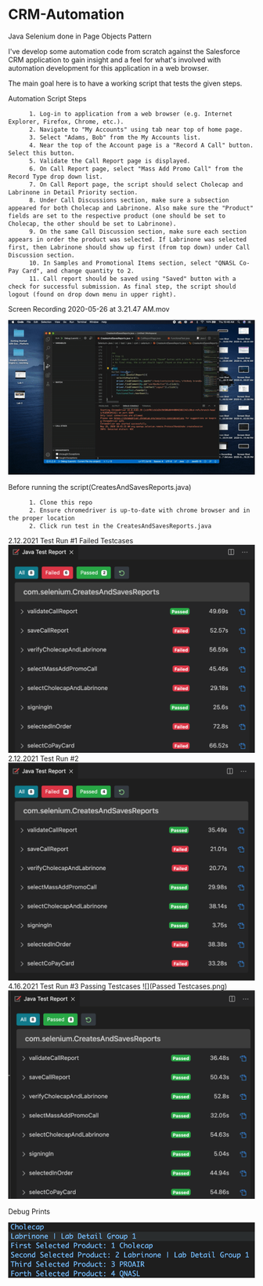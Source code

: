 # CRM-Automation
Java Selenium done in Page Objects Pattern

I've develop some automation code from scratch against the Salesforce CRM application to gain insight and a feel for what's involved with automation development for this application in a web browser.

The main goal here is to have a working script that tests the given steps. 

Automation Script Steps

          1. Log-in to application from a web browser (e.g. Internet Explorer, Firefox, Chrome, etc.).
          2. Navigate to "My Accounts" using tab near top of home page.
          3. Select "Adams, Bob" from the My Accounts list.
          4. Near the top of the Account page is a "Record A Call" button. Select this button.
          5. Validate the Call Report page is displayed.
          6. On Call Report page, select "Mass Add Promo Call" from the Record Type drop down list.
          7. On Call Report page, the script should select Cholecap and Labrinone in Detail Priority section.
          8. Under Call Discussions section, make sure a subsection appeared for both Cholecap and Labrinone. Also make sure the "Product" fields are set to the respective product (one should be set to Cholecap, the other should be set to Labrinone).
          9. On the same Call Discussion section, make sure each section appears in order the product was selected. If Labrinone was selected first, then Labrinone should show up first (from top down) under Call Discussion section.
          10. In Samples and Promotional Items section, select "QNASL Co-Pay Card", and change quantity to 2.
          11. Call report should be saved using "Saved" button with a check for successful submission. As final step, the script should logout (found on drop down menu in upper right).
          
 

Screen Recording 2020-05-26 at 3.21.47 AM.mov

![](crm_automation.gif) 

Before running the script(CreatesAndSavesReports.java)

          1. Clone this repo
          2. Ensure chromedriver is up-to-date with chrome browser and in the proper location
          2. Click run test in the CreatesAndSavesReports.java

2.12.2021 Test Run #1
Failed Testcases
![alt text](https://github.com/oscar-leung/CRM-Automation/blob/Fixing-Branch/Test%201%202.12.2021.png)
2.12.2021 Test Run #2
![alt text](https://github.com/oscar-leung/CRM-Automation/blob/Fixing-Branch/Test%202%202.12.2021.png) 
4.16.2021 Test Run #3
Passing Testcases
![](Passed Testcases.png) 
![alt text](https://github.com/oscar-leung/CRM-Automation/blob/Fixing-Branch/Passed%20Testcases.png)

Debug Prints

![](https://github.com/oscar-leung/CRM-Automation/blob/Fixing-Branch/Debug%20Prints.png)
